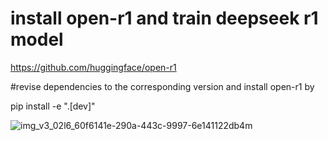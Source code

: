 # install open-r1 and train deepseek r1 model

https://github.com/huggingface/open-r1


#revise dependencies to the corresponding version and install open-r1 by 

pip install -e ".[dev]"

![img_v3_02l6_60f6141e-290a-443c-9997-6e141122db4m](https://github.com/user-attachments/assets/15d4baff-9eb2-402f-991f-306c75493eba)

